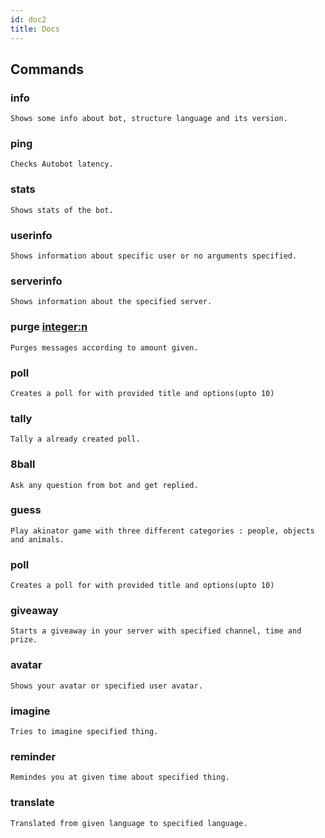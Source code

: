 ```yaml
---
id: doc2
title: Docs
---
```


## Commands

### **info** 
`Shows some info about bot, structure language and its version.`

### **ping** 
`Checks Autobot latency.`

### **stats**
`Shows stats of the bot.`

### **userinfo**
`Shows information about specific user or no arguments specified.`

### **serverinfo**
`Shows information about the specified server.`

### **purge <integer:n>**
`Purges messages according to amount given.`

### **poll**
`Creates a poll for with provided title and options(upto 10)`

### **tally**
`Tally a already created poll.`

### **8ball**
`Ask any question from bot and get replied.`

### **guess**
`Play akinator game with three different categories : people, objects and animals.`

### **poll**
`Creates a poll for with provided title and options(upto 10)`

### **giveaway**
`Starts a giveaway in your server with specified channel, time and prize.`

### **avatar**
`Shows your avatar or specified user avatar.`

### **imagine**
`Tries to imagine specified thing.`

### **reminder**
`Remindes you at given time about specified thing.`

### **translate**
`Translated from given language to specified language.`

  